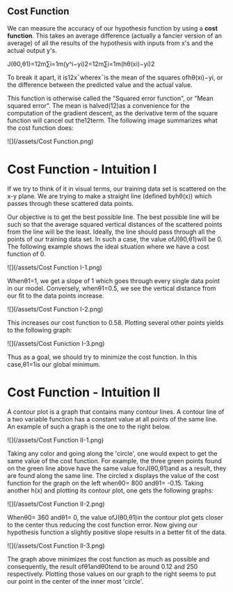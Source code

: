 ## Cost  Function

We can measure the accuracy of our hypothesis function by using a **cost function**. This takes an average difference \(actually a fancier version of an average\) of all the results of the hypothesis with inputs from x's and the actual output y's.

J\(θ0,θ1\)=12m∑i=1m\(y^i−yi\)2=12m∑i=1m\(hθ\(xi\)−yi\)2

To break it apart, it is12x¯wherex¯is the mean of the squares ofhθ\(xi\)−yi, or the difference between the predicted value and the actual value.

This function is otherwise called the "Squared error function", or "Mean squared error". The mean is halved\(12\)as a convenience for the computation of the gradient descent, as the derivative term of the square function will cancel out the12term. The following image summarizes what the cost function does:

![](/assets/Cost Function.png)

# Cost Function - Intuition I

If we try to think of it in visual terms, our training data set is scattered on the x-y plane. We are trying to make a straight line \(defined byhθ\(x\)\) which passes through these scattered data points.

Our objective is to get the best possible line. The best possible line will be such so that the average squared vertical distances of the scattered points from the line will be the least. Ideally, the line should pass through all the points of our training data set. In such a case, the value ofJ\(θ0,θ1\)will be 0. The following example shows the ideal situation where we have a cost function of 0.

![](/assets/Cost Function I-1.png)

Whenθ1=1, we get a slope of 1 which goes through every single data point in our model. Conversely, whenθ1=0.5, we see the vertical distance from our fit to the data points increase.

![](/assets/Cost Function I-2.png)

This increases our cost function to 0.58. Plotting several other points yields to the following graph:

![](/assets/Cost Funiction I-3.png)

Thus as a goal, we should try to minimize the cost function. In this case,θ1=1is our global minimum.

# Cost Function - Intuition II

A contour plot is a graph that contains many contour lines. A contour line of a two variable function has a constant value at all points of the same line. An example of such a graph is the one to the right below.

![](/assets/Cost Function II-1.png)

Taking any color and going along the 'circle', one would expect to get the same value of the cost function. For example, the three green points found on the green line above have the same value forJ\(θ0,θ1\)and as a result, they are found along the same line. The circled x displays the value of the cost function for the graph on the left whenθ0= 800 andθ1= -0.15. Taking another h\(x\) and plotting its contour plot, one gets the following graphs:

![](/assets/Cost Function II-2.png)

Whenθ0= 360 andθ1= 0, the value ofJ\(θ0,θ1\)in the contour plot gets closer to the center thus reducing the cost function error. Now giving our hypothesis function a slightly positive slope results in a better fit of the data.

![](/assets/Cost Function II-3.png)

The graph above minimizes the cost function as much as possible and consequently, the result ofθ1andθ0tend to be around 0.12 and 250 respectively. Plotting those values on our graph to the right seems to put our point in the center of the inner most 'circle'.

